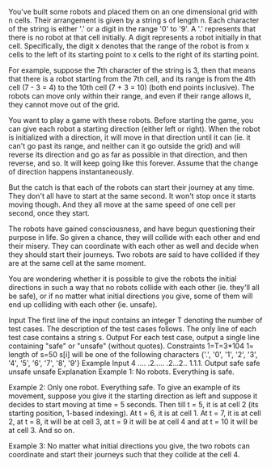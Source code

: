 You've built some robots and placed them on an one dimensional grid with n cells. Their arrangement is given by a string s of length n. Each character of the string is either '.' or a digit in the range '0' to '9'. A '.' represents that there is no robot at that cell initially. A digit represents a robot initially in that cell. Specifically, the digit x denotes that the range of the robot is from x cells to the left of its starting point to x cells to the right of its starting point.

For example, suppose the 7th character of the string is 3, then that means that there is a robot starting from the 7th cell, and its range is from the 4th cell (7 - 3 = 4) to the 10th cell (7 + 3 = 10) (both end points inclusive). The robots can move only within their range, and even if their range allows it, they cannot move out of the grid.

You want to play a game with these robots. Before starting the game, you can give each robot a starting direction (either left or right). When the robot is initialized with a direction, it will move in that direction until it can (ie. it can't go past its range, and neither can it go outside the grid) and will reverse its direction and go as far as possible in that direction, and then reverse, and so. It will keep going like this forever. Assume that the change of direction happens instantaneously.

But the catch is that each of the robots can start their journey at any time. They don't all have to start at the same second. It won't stop once it starts moving though. And they all move at the same speed of one cell per second, once they start.

The robots have gained consciousness, and have begun questioning their purpose in life. So given a chance, they will collide with each other and end their misery. They can coordinate with each other as well and decide when they should start their journeys. Two robots are said to have collided if they are at the same cell at the same moment.

You are wondering whether it is possible to give the robots the initial directions in such a way that no robots collide with each other (ie. they'll all be safe), or if no matter what initial directions you give, some of them will end up colliding with each other (ie. unsafe).

Input
The first line of the input contains an integer T denoting the number of test cases. The description of the test cases follows.
The only line of each test case contains a string s.
Output
For each test case, output a single line containing "safe" or "unsafe" (without quotes).
Constraints
1=T=3*104
1= length of s=50
s[i] will be one of the following characters {'.', '0', '1', '2', '3', '4', '5', '6', '7', '8', '9'}
Example
Input
4
....
.2.....
.2...2..
1.1.1.
Output
safe
safe
unsafe
unsafe
Explanation
Example 1: No robots. Everything is safe.

Example 2: Only one robot. Everything safe. To give an example of its movement, suppose you give it the starting direction as left and suppose it decides to start moving at time = 5 seconds. Then till t = 5, it is at cell 2 (its starting position, 1-based indexing). At t = 6, it is at cell 1. At t = 7, it is at cell 2, at t = 8, it will be at cell 3, at t = 9 it will be at cell 4 and at t = 10 it will be at cell 3. And so on.

Example 3: No matter what initial directions you give, the two robots can coordinate and start their journeys such that they collide at the cell 4.